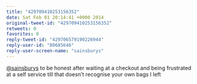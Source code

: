 ```yaml
---
title: "429709410253156352"
date: Sat Feb 01 20:14:41 +0000 2014
original-tweet-id: "429709410253156352"
retweets: 0
favorites: 0
reply-tweet-id: "429706579190226944"
reply-user-id: "80685646"
reply-user-screen-name: "sainsburys"
---
```

<a href="https://twitter.com/sainsburys">@sainsburys</a> to be honest after waiting at a checkout and being frustrated at a self service till that doesn’t recognise your own bags I left
